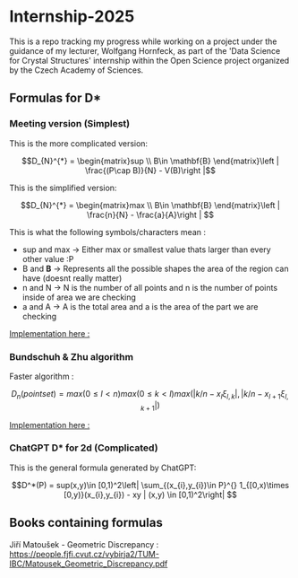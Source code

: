 # Internship-2025

This is a repo tracking my progress while working on a project under the guidance of my lecturer, Wolfgang Hornfeck, as part of the 'Data Science for Crystal Structures' internship within the Open Science project organized by the Czech Academy of Sciences.

## Formulas for D*

### Meeting version (Simplest)

This is the more complicated version:

$$D_{N}^{*} = \begin{matrix}sup \\ B\in  \mathbf{B} \end{matrix}\left | \frac{(P\cap B)}{N} - V(B)\right |$$

This is the simplified version:

$$D_{N}^{*} = \begin{matrix}max \\ B\in  \mathbf{B} \end{matrix}\left | \frac{n}{N} - \frac{a}{A}\right | $$

This is what the following symbols/characters mean : 
- sup and max -> Either max or smallest value thats larger than every other value :P 
- B and **B** -> Represents all the possible shapes the area of the region can have (doesnt really matter)
- n and N -> N is the number of all points and n is the number of points inside of area we are checking
- a and A -> A is the total area and a is the area of the part we are checking

[Implementation here : ](Star_Discrepancy/Simple_Algorithm.py)

### Bundschuh & Zhu algorithm

Faster algorithm :

$$D_{n}(pointset) = max(0\leq l< n)max(0\leq k< l)max(\left | k/n -  x_{l}\xi_{l,k} \right|, \left | k/n -  x_{l+1}\xi_{l,k+1} \right |) $$

[Implementation here : ](Star_Discrepancy/Bundschuh_Zhu_Algorithm.py)

### ChatGPT D* for 2d (Complicated)
This is the general formula generated by ChatGPT:

$$D^*(P) = sup(x,y)\in [0,1)^2\left| \sum_{(x_{i},y_{i})\in P}^{} 1_{[0,x)\times [0,y)}(x_{i},y_{i}) - xy | (x,y) \in [0,1)^2\right| $$

## Books containing formulas

Jiří Matoušek - Geometric Discrepancy : https://people.fjfi.cvut.cz/vybirja2/TUM-IBC/Matousek_Geometric_Discrepancy.pdf

